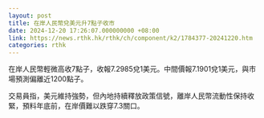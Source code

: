 ```yaml
---
layout: post
title: 在岸人民幣兌美元升7點子收市
date: 2024-12-20 17:26:07.000000000 +08:00
link: https://news.rthk.hk/rthk/ch/component/k2/1784377-20241220.htm
categories: rthk
---
```


在岸人民幣輕微高收7點子，收報7.2985兌1美元。中間價報7.1901兌1美元，與市場預測偏離近1200點子。

交易員指，美元維持強勢，但內地持續釋放政策信號，離岸人民幣流動性保持收緊，預料年底前，在岸價難以跌穿7.3關口。
